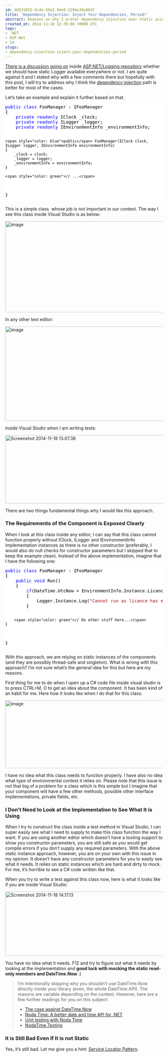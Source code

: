 ```yaml
---
id: dd331015-dcde-49a2-94e0-229be30a8b5f
title: 'Dependency Injection: Inject Your Dependencies, Period!'
abstract: Reasons on why I prefer dependency injection over static accessors.
created_at: 2014-11-18 12:39:00 +0000 UTC
tags:
- .NET
- ASP.Net
- C#
slugs:
- dependency-injection-inject-your-dependencies-period
---
```


<p><a href="https://github.com/aspnet/Logging/issues/57">There is a discussion going on</a> inside <a href="https://github.com/aspnet/Logging">ASP.NET/Logging repository</a> whether we should have static Logger available everywhere or not. I am quite against it and I stated why with a few comments there but hopefully with this post, I will try to address why I think the <a href="http://martinfowler.com/articles/injection.html">dependency injection</a> path is better for most of the cases.</p> <p>Let’s take an example and explain it further based on that.</p> <div class="code-wrapper border-shadow-1"> <div style="color: black; background-color: white"><pre><span style="color: blue">public</span> <span style="color: blue">class</span> FooManager : IFooManager
{
    <span style="color: blue">private</span> <span style="color: blue">readonly</span> IClock _clock;
    <span style="color: blue">private</span> <span style="color: blue">readonly</span> ILogger _logger;
    <span style="color: blue">private</span> <span style="color: blue">readonly</span> IEnvironmentInfo _environmentInfo;

    <span style="color: blue">public</span> FooManager(IClock clock, ILogger logger, IEnvironmentInfo environmentInfo)
    {
        _clock = clock;
        _logger = logger;
        _environmentInfo = environmentInfo;
    }

    <span style="color: green">// ...</span>
}</pre></div></div>
<p>This is a simple class&nbsp; whose job is not important in our context. The way I see this class inside Visual Studio is as below:</p>
<p><a href="https://tugberkugurlu.blob.core.windows.net/bloggyimages/57c2c18a-dab5-40af-85c4-48edc6851f30.png"><img title="image" style="border-top: 0px; border-right: 0px; background-image: none; border-bottom: 0px; padding-top: 0px; padding-left: 0px; border-left: 0px; display: inline; padding-right: 0px" border="0" alt="image" src="https://tugberkugurlu.blob.core.windows.net/bloggyimages/152d8477-cf43-4bf2-9ffa-aef7f68ec171.png" width="644" height="290"></a></p>
<p>In any other text editor:</p>
<p><a href="https://tugberkugurlu.blob.core.windows.net/bloggyimages/2fce05e1-572a-46f3-b1b1-48b4d4881e84.png"><img title="image" style="border-top: 0px; border-right: 0px; background-image: none; border-bottom: 0px; padding-top: 0px; padding-left: 0px; border-left: 0px; display: inline; padding-right: 0px" border="0" alt="image" src="https://tugberkugurlu.blob.core.windows.net/bloggyimages/78f3dd3f-a0b9-405a-8115-d98376e645cc.png" width="644" height="301"></a></p>
<p>Inside Visual Studio when I am writing tests:</p>
<p><a href="https://tugberkugurlu.blob.core.windows.net/bloggyimages/81e0134d-e318-465c-8629-cbe452fdfcbe.png"><img title="Screenshot 2014-11-18 13.07.38" style="border-top: 0px; border-right: 0px; background-image: none; border-bottom: 0px; padding-top: 0px; padding-left: 0px; border-left: 0px; display: inline; padding-right: 0px" border="0" alt="Screenshot 2014-11-18 13.07.38" src="https://tugberkugurlu.blob.core.windows.net/bloggyimages/cfde73c3-4568-4303-9eb8-aafc9ce678bc.png" width="644" height="218"></a></p>
<p>There are two things fundamental things why I would like this approach.</p>
<h3>The Requirements of the Component is Exposed Clearly</h3>
<p>When I look at this class inside any editor, I can say that this class cannot function properly without IClock, ILogger and IEnvironmentInfo implementation instances as there is no other constructor (preferably, I would also do null checks for constructor parameters but I skipped that to keep the example clean). Instead of the above implementation, imagine that I have the following one:</p>
<div class="code-wrapper border-shadow-1">
<div style="color: black; background-color: white"><pre><span style="color: blue">public</span> <span style="color: blue">class</span> FooManager : IFooManager
{
    <span style="color: blue">public</span> <span style="color: blue">void</span> Run()
    {
        <span style="color: blue">if</span>(DateTime.UtcNow &gt; EnvironmentInfo.Instance.LicanceExpiresInUtc)
        {
            Logger.Instance.Log(<span style="color: #a31515">"Cannot run as licance has expired."</span>);
        }

        <span style="color: green">// Do other stuff here...</span>
    }
}</pre></div></div>
<p>With this approach, we are relying on static instances of the components (and they are possibly thread-safe and singleton). What is wrong with this approach? I’m not sure what’s the general idea for this but here are my reasons. </p>
<p>First thing for me to do when I open up a C# code file inside visual studio is to press CTRL+M, O to get an idea about the component. It has been kind of an habit for me. Here how it looks like when I do that for this class:</p>
<p><a href="https://tugberkugurlu.blob.core.windows.net/bloggyimages/95dffde0-177d-4fa9-a98e-03b27161be72.png"><img title="image" style="border-top: 0px; border-right: 0px; background-image: none; border-bottom: 0px; padding-top: 0px; padding-left: 0px; border-left: 0px; display: inline; padding-right: 0px" border="0" alt="image" src="https://tugberkugurlu.blob.core.windows.net/bloggyimages/bc955379-3caf-4727-b6ee-8af43513175f.png" width="644" height="216"></a></p>
<p>I have no idea what this class needs to function properly. I have also no idea what type of environmental context it relies on. Please note that this issue is not that big of a problem for a class which is this simple but I imagine that your component will have a few other methods, possible other interface implementations, private fields, etc.</p>
<h3>I Don’t Need to Look at the Implementation to See What It is Using</h3>
<p>When I try to construct the class inside a test method in Visual Studio, I can super easily see what I need to supply to make this class function the way I want. If you are using another editor which doesn’t have a tooling support to show you constructor parameters, you are still safe as you would get compile errors if you don’t supply any required parameters. With the above static instance approach, however, you are on your own with this issue in my opinion. It doesn’t have any constructor parameters for you to easily see what it needs. It relies on static instances which are hard and dirty to mock. For me, it’s horrible to see a C# code written like that. </p>
<p>When you try to write a test against this class now, here is what it looks like if you are inside Visual Studio:</p>
<p><a href="https://tugberkugurlu.blob.core.windows.net/bloggyimages/c8c2ba3c-30b7-4c8b-863e-40fe683e4607.png"><img title="Screenshot 2014-11-18 14.17.13" style="border-top: 0px; border-right: 0px; background-image: none; border-bottom: 0px; padding-top: 0px; padding-left: 0px; border-left: 0px; display: inline; padding-right: 0px" border="0" alt="Screenshot 2014-11-18 14.17.13" src="https://tugberkugurlu.blob.core.windows.net/bloggyimages/fa0f1c2d-d766-4dc9-acf5-1afad85abaad.png" width="644" height="205"></a></p>
<p>You have no idea what it needs. F12 and try to figure out what it needs by looking at the implementation and <strong>good luck with mocking the static read-only members and DateTime.Now</strong> :)</p>
<blockquote>
<p>I’m intentionally skipping why you shouldn’t use DateTime.Now directly inside your library (even, the whole DateTime API). The reasons are variable depending on the context. However, here are a few further readings for you on this subject:</p>
<ul>
<li><a href="http://codeofmatt.com/2013/04/25/the-case-against-datetime-now/">The case against DateTime.Now</a></li>
<li><a href="http://nodatime.org/">Noda Time: A better date and time API for .NET</a></li>
<li><a href="http://nodatime.org/unstable/userguide/testing.html">Unit testing with Noda Time</a></li>
<li><a href="https://www.nuget.org/packages/NodaTime.Testing">NodaTime.Testing</a></li></ul></blockquote>
<h3>It is Still Bad Even If It is not Static</h3>
<p>Yes, it’s still bad. Let me give you a hint: <a href="http://blog.ploeh.dk/2010/02/03/ServiceLocatorisanAnti-Pattern/">Service Locator Pattern</a>.</p>  